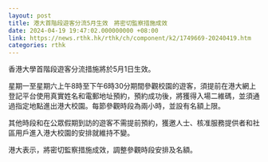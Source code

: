 ```yaml
---
layout: post
title: 港大首階段遊客分流5月生效　將密切監察措施成效
date: 2024-04-19 19:47:02.000000000 +08:00
link: https://news.rthk.hk/rthk/ch/component/k2/1749669-20240419.htm
categories: rthk
---
```


香港大學首階段遊客分流措施將於5月1日生效。

星期一至星期六上午8時至下午6時30分期間參觀校園的遊客，須提前在港大網上登記平台使用真實姓名和電郵地址預約，預約成功後，將獲得入場二維碼，並須通過指定地點進出港大校園。每節參觀時段為兩小時，並設有名額上限。

其他時段和在公眾假期到訪的遊客不需提前預約，獲邀人士、核准服務提供者和社區用戶進入港大校園的安排就維持不變。

港大表示，將密切監察措施成效，調整參觀時段安排及名額。
